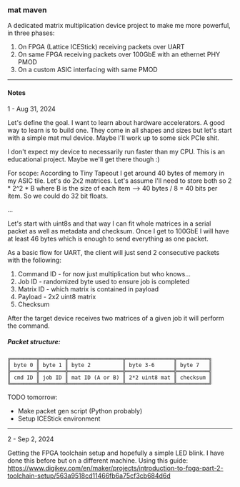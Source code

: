 ### mat maven

A dedicated matrix multiplication device project to make me more powerful, in three phases:

1. On FPGA (Lattice ICEStick) receiving packets over UART
2. On same FPGA receiving packets over 100GbE with an ethernet PHY PMOD 
3. On a custom ASIC interfacing with same PMOD

---

#### Notes

1 - Aug 31, 2024

Let's define the goal. I want to learn about hardware accelerators. A good way to learn is to build one. They come in all shapes and sizes but let's start with a simple mat mul device. Maybe I'll work up to some sick PCIe shit.

I don't expect my device to necessarily run faster than my CPU. This is an educational project. Maybe we'll get there though :)

For scope: According to Tiny Tapeout I get around 40 bytes of memory in my ASIC tile. Let's do 2x2 matrices. Let's assume I'll need to store both so 2 * 2^2 * B where B is the size of each item --> 40 bytes / 8 = 40 bits per item. So we could do 32 bit floats.

...

Let's start with uint8s and that way I can fit whole matrices in a serial packet as well as metadata and checksum. Once I get to 100GbE I will have at least 46 bytes which is enough to send everything as one packet.

As a basic flow for UART, the client will just send 2 consecutive packets with the following:
1. Command ID - for now just multiplication but who knows...
2. Job ID - randomized byte used to ensure job is completed
3. Matrix ID - which matrix is contained in payload
4. Payload - 2x2 uint8 matrix
5. Checksum

After the target device receives two matrices of a given job it will perform the command.

##### Packet structure:

```
╔════════╦════════╦═════════════════╦═══════════════╦══════════╗
║ byte 0 ║ byte 1 ║ byte 2          ║ byte 3-6      ║ byte 7   ║
╠════════╬════════╬═════════════════╬═══════════════╬══════════╣
║ cmd ID ║ job ID ║ mat ID (A or B) ║ 2*2 uint8 mat ║ checksum ║
╚════════╩════════╩═════════════════╩═══════════════╩══════════╝
```

TODO tomorrow:
- Make packet gen script (Python probably)
- Setup ICEStick environment

---

2 - Sep 2, 2024

Getting the FPGA toolchain setup and hopefully a simple LED blink. I have done this before but on a different machine. Using this guide: https://www.digikey.com/en/maker/projects/introduction-to-fpga-part-2-toolchain-setup/563a9518cd11466fb6a75cf3cb684d6d




